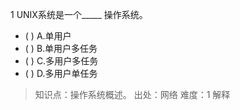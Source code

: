 1
UNIX系统是一个_____ 操作系统。
- ( ) A.单用户 
- ( ) B.单用户多任务 
- ( ) C.多用户多任务 
- ( ) D.多用户单任务

> 知识点：操作系统概述。
> 出处：网络
> 难度：1
> 解释
